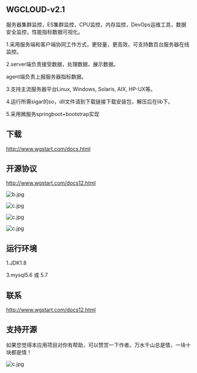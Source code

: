 ## WGCLOUD-v2.1

服务器集群监控，ES集群监控，CPU监控，内存监控，DevOps运维工具，数据安全监控，性能指标数据可视化。

1.采用服务端和客户端协同工作方式，更轻量，更高效，可支持数百台服务器在线监控。

2.server端负责接受数据，处理数据，展示数据。

agent端负责上报服务器指标数据。

3.支持主流服务器平台Linux, Windows, Solaris, AIX, HP-UX等。

4.运行所需sigar的so，dll文件请到下载链接下载安装包，解压后在lib下。

5.采用微服务springboot+bootstrap实现

## **下载**

<http://www.wgstart.com/docs.html>

## **开源协议**

<http://www.wgstart.com/docs12.html>



![b.jpg](https://raw.githubusercontent.com/tianshiyeben/wgcloud/master/demo/demo2.jpg)

![c.jpg](https://raw.githubusercontent.com/tianshiyeben/wgcloud/master/demo/demo3.jpg)

![c.jpg](https://raw.githubusercontent.com/tianshiyeben/wgcloud/master/demo/demo4.jpg)

![c.jpg](https://raw.githubusercontent.com/tianshiyeben/wgcloud/master/demo/demo5.jpg)



## 运行环境

1.JDK1.8

3.mysql5.6 或 5.7



## 联系

http://www.wgstart.com/docs12.html



## 支持开源

如果您觉得本应用项目对你有帮助，可以赞赏一下作者。万水千山总是情，一块十块都是情！

![c.jpg](https://raw.githubusercontent.com/tianshiyeben/wgcloud/master/demo/wxzf.jpg)